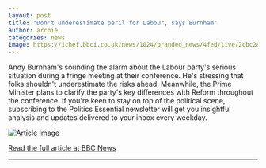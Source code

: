 ```yaml
---
layout: post
title: "Don't underestimate peril for Labour, says Burnham"
author: archie
categories: news
image: https://ichef.bbci.co.uk/news/1024/branded_news/4fed/live/2cbc28f0-9c79-11f0-8277-67a32d4ec754.png
---
```

Andy Burnham's sounding the alarm about the Labour party's serious situation during a fringe meeting at their conference. He's stressing that folks shouldn't underestimate the risks ahead. Meanwhile, the Prime Minister plans to clarify the party's key differences with Reform throughout the conference. If you're keen to stay on top of the political scene, subscribing to the Politics Essential newsletter will get you insightful analysis and updates delivered to your inbox every weekday.

![Article Image](https://ichef.bbci.co.uk/news/1024/branded_news/4fed/live/2cbc28f0-9c79-11f0-8277-67a32d4ec754.png)

[Read the full article at BBC News](https://www.bbc.com/news/articles/cn0xzpngj5xo?at_medium=RSS&at_campaign=rss)

---

